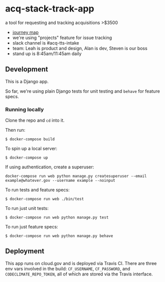 # acq-stack-track-app
a tool for requesting and tracking acquisitions >$3500

* [journey map](https://docs.google.com/spreadsheets/d/1rRX4XlfVLRLJKiiyn5TvjDLAaOeiv8C2U5fh5O5HmvA/edit#gid=0)
* we're using "projects" feature for issue tracking
* slack channel is #acq-tts-intake
* team: Leah is product and design, Alan is dev, Steven is our boss
* stand up is 8:45am/11:45am daily

## Development

This is a Django app.

So far, we're using plain Django tests for unit testing and `behave` for feature specs.

### Running locally

Clone the repo and `cd` into it.

Then run:

```
$ docker-compose build
```

To spin up a local server:

```
$ docker-compose up
```

If using authentication, create a superuser:
```
docker-compose run web python manage.py createsuperuser --email example@whatever.gov --username example --noinput
```

To run tests and feature specs:

```
$ docker-compose run web ./bin/test
```

To run just unit tests:

```
$ docker-compose run web python manage.py test
```

To run just feature specs:

```
$ docker-compose run web python manage.py behave
```

## Deployment

This app runs on cloud.gov and is deployed via Travis CI. There are three env vars involved in the build: `CF_USERNAME`, `CF_PASSWORD`, and `CODECLIMATE_REPO_TOKEN`, all of which are stored via the Travis interface.
